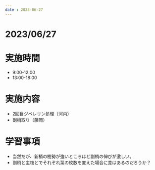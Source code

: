 ```yaml
---
date : 2023-06-27
---
```


# 2023/06/27

# 実施時間
- 9:00-12:00
- 13:00-18:00

# 実施内容
- 2回目ジベレリン処理（河内）
- 副梢取り（藤岡）

# 学習事項
- 当然だが、新梢の樹勢が強いところほど副梢の伸びが激しい。
- 副梢と主枝とでそれぞれ葉の枚数を変えた場合に差はあるのだろうか？